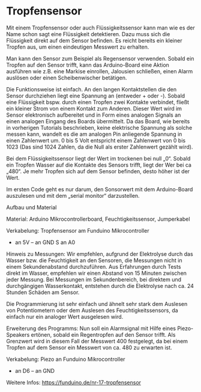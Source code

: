 # Tropfensensor
Mit einem Tropfensensor oder auch Flüssigkeitssensor kann man wie es der Name schon sagt eine Flüssigkeit detektieren. Dazu muss sich die Flüssigkeit direkt auf dem Sensor befinden. Es reicht bereits ein kleiner Tropfen aus, um einen eindeutigen Messwert zu erhalten.

Man kann den Sensor zum Beispiel als Regensensor verwenden. Sobald ein Tropfen auf den Sensor trifft, kann das Arduino-Board eine Aktion ausführen wie z.B. eine Markise einrollen, Jalousien schließen, einen Alarm auslösen oder einen Scheibenwischer betätigen.

Die Funktionsweise ist einfach. An den langen Kontaktstellen die den Sensor durchziehen liegt eine Spannung an (entweder + oder -). Sobald eine Flüssigkeit bspw. durch einen Tropfen zwei Kontakte verbindet, fließt ein kleiner Strom von einem Kontakt zum Anderen. Dieser Wert wird im Sensor elektronisch aufbereitet und in Form eines analogen Signals an einen analogen Eingang des Boards übermittelt. Da das Board, wie bereits in vorherigen Tutorials beschrieben, keine elektrische Spannung als solche messen kann, wandelt es die am analogen Pin anliegende Spannung in einen Zahlenwert um. 0 bis 5 Volt entspricht einem Zahlenwert von 0 bis 1023 (Das sind 1024 Zahlen, da die Null als erster Zahlenwert gezählt wird).

Bei dem Flüssigkeitssensor liegt der Wert im trockenen bei null „0“. Sobald ein Tropfen Wasser auf die Kontakte des Sensors trifft, liegt der Wer bei ca „480“. Je mehr Tropfen sich auf dem Sensor befinden, desto höher ist der Wert.

Im ersten Code geht es nur darum, den Sonsorwert mit dem Arduino-Board auszulesen und mit dem „serial monitor“ darzustellen.



Aufbau und Material

Material: Arduino Mikrocontrollerboard, Feuchtigkeitssensor, Jumperkabel

Verkabelung:
Tropfensensor am Funduino Mikrocontroller
+ an 5V
– an GND
S an A0

Hinweis zu Messungen:
Wir empfehlen, aufgrund der Elektrolyse durch das Wasser bzw. die Feuchtigkeit an den Sensoren, die Messungen nicht in einem Sekundenabstand durchzuführen. Aus Erfahrungen durch Tests direkt im Wasser, empfehlen wir einen Abstand von 15 Minuten zwischen jeder Messung. Bei Messungen im Sekundenbereich, bei direktem und durchgängigen Wasserkontakt, entstehen durch die Elektrolyse nach ca. 24 Stunden Schäden am Sensor.

Die Programmierung ist sehr einfach und ähnelt sehr stark dem Auslesen von Potentiometern oder dem Auslesen des Feuchtigkeitssensors, da einfach nur ein analoger Wert ausgelesen wird.





Erweiterung des Programms:
Nun soll ein Alarmsignal mit Hilfe eines Piezo-Speakers ertönen, sobald ein Regentropfen auf den Sensor trifft. Als Grenzwert wird in diesem Fall der Messwert 400 festgelegt, da bei einem Tropfen auf dem Sensor ein Messwert von ca. 480 zu erwarten ist.

Verkabelung:
Piezo an Funduino Mikrocontroller
+ an D6
– an GND


Weitere Infos: https://funduino.de/nr-17-tropfensensor
